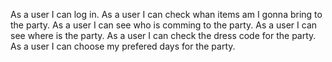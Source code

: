 As a user I can log in.
As a user I can check whan items am I gonna bring to the party.
As a user I can see who is comming to the party.
As a user I can see where is the party.
As a user I can check the dress code for the party.
As a user I can choose my prefered days for the party.
